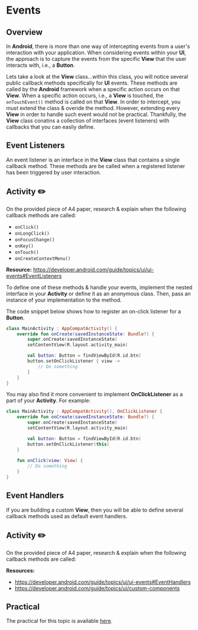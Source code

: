 # **Events**

## Overview
In **Android**, there is more than one way of intercepting events from a user's interaction with your application. When considering events within your **UI**, the approach is to capture the events from the specific **View** that the user interacts with, i.e., a **Button**.

Lets take a look at the **View** class...within this class, you will notice several public callback methods specifically for **UI** events. These methods are called by the **Android** framework when a specific action occurs on that **View**. When a specific action occurs, i.e., a **View** is touched, the `onTouchEvent()` method is called on that **View**. In order to intercept, you must extend the class & overide the method. However, extending every **View** in order to handle such event would not be practical. Thankfully, the **View** class conatins a collection of interfaces (event listeners) with callbacks that you can easily define. 

## Event Listeners
An event listener is an interface in the **View** class that contains a single callback method. These methods are be called when a registered listener has been triggered by user interaction.

## Activity ✏️

On the provided piece of A4 paper, research & explain when the following callback methods are called:
- `onClick()`
- `onLongClick()`
- `onFocusChange()`
- `onKey()`
- `onTouch()`
- `onCreateContextMenu()`

**Resource:** https://developer.android.com/guide/topics/ui/ui-events#EventListeners

To define one of these methods & handle your events, implement the nested interface in your **Activity** or define it as an anonymous class. Then, pass an instance of your implementation to the method.

The code snippet below shows how to register an on-click listener for a **Button**.

```kotlin
class MainActivity : AppCompatActivity() {
    override fun onCreate(savedInstanceState: Bundle?) {
        super.onCreate(savedInstanceState)
        setContentView(R.layout.activity_main)

        val button: Button = findViewById(R.id.btn)
        button.setOnClickListener { view ->
            // Do something
        }
    }
}
```

You may also find it more convenient to implement **OnClickListener** as a part of your **Activity**. For example:

```kotlin
class MainActivity : AppCompatActivity(), OnClickListener {
    override fun onCreate(savedInstanceState: Bundle?) {
        super.onCreate(savedInstanceState)
        setContentView(R.layout.activity_main)

        val button: Button = findViewById(R.id.btn)
        button.setOnClickListener(this)
    }
    
    fun onClick(view: View) {
        // Do something
    }
}
```

## Event Handlers
If you are building a custom **View**, then you will be able to define several callback methods used as default event handlers. 

## Activity ✏️

On the provided piece of A4 paper, research & explain when the following callback methods are called:

**Resources:** 
- https://developer.android.com/guide/topics/ui/ui-events#EventHandlers
- https://developer.android.com/guide/topics/ui/custom-components

## Practical
The practical for this topic is available [here]().
